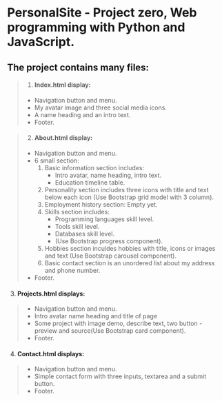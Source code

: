 # PersonalSite - Project zero, Web programming with Python and JavaScript.
## The project contains many files:
 
> 1. #### Index.html display:
> - Navigation button and menu.
> - My avatar image and three social media icons.
> - A name heading and an intro text.
> - Footer.

> 2. #### About.html display:
> - Navigation button and menu.
> - 6 small section:
>   1. Basic information section includes:
>       - Intro avatar, name heading, intro text.
>       - Education timeline table.
>   2. Personality section includes three icons with title and text below each icon (Use Bootstrap grid model with 3 column).
>   3. Employment history section: Empty yet.
>   4. Skills section includes:
>       - Programming languages skill level.
>       - Tools skill level.
>       - Databases skill level.
>       - (Use Bootstrap progress component).
>   5. Hobbies section inculdes hobbies with title, icons or images and text (Use Bootstrap carousel component).
>   6. Basic contact section is an unordered list about my address and phone number.
> - Footer.
3. #### Projects.html displays:
> - Navigation button and menu.
> - Intro avatar name heading and title of page
> - Some project with image demo, describe text, two button - preview and source(Use Bootstrap card component).
> - Footer.
4. #### Contact.html displays:
> - Navigation button and menu.
> - Simple contact form with three inputs, textarea and a submit button. 
> - Footer.
